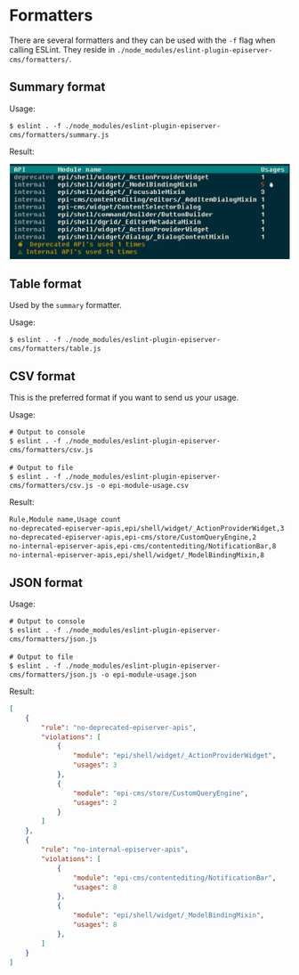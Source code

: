 # Formatters

There are several formatters and they can be used with the `-f` flag when calling ESLint. They reside in `./node_modules/eslint-plugin-episerver-cms/formatters/`.

## Summary format

Usage:

```
$ eslint . -f ./node_modules/eslint-plugin-episerver-cms/formatters/summary.js
```

Result:

![formatter:summary output](summary.png)


## Table format

Used by the `summary` formatter.

Usage:

```
$ eslint . -f ./node_modules/eslint-plugin-episerver-cms/formatters/table.js
```


## CSV format

This is the preferred format if you want to send us your usage.

Usage:

```
# Output to console
$ eslint . -f ./node_modules/eslint-plugin-episerver-cms/formatters/csv.js

# Output to file
$ eslint . -f ./node_modules/eslint-plugin-episerver-cms/formatters/csv.js -o epi-module-usage.csv
```

Result:

```csv
Rule,Module name,Usage count
no-deprecated-episerver-apis,epi/shell/widget/_ActionProviderWidget,3
no-deprecated-episerver-apis,epi-cms/store/CustomQueryEngine,2
no-internal-episerver-apis,epi-cms/contentediting/NotificationBar,8
no-internal-episerver-apis,epi/shell/widget/_ModelBindingMixin,8
```


## JSON format

Usage:

```
# Output to console
$ eslint . -f ./node_modules/eslint-plugin-episerver-cms/formatters/json.js

# Output to file
$ eslint . -f ./node_modules/eslint-plugin-episerver-cms/formatters/json.js -o epi-module-usage.json
```

Result:

```json
[
    {
        "rule": "no-deprecated-episerver-apis",
        "violations": [
            {
                "module": "epi/shell/widget/_ActionProviderWidget",
                "usages": 3
            },
            {
                "module": "epi-cms/store/CustomQueryEngine",
                "usages": 2
            }
        ]
    },
    {
        "rule": "no-internal-episerver-apis",
        "violations": [
            {
                "module": "epi-cms/contentediting/NotificationBar",
                "usages": 8
            },
            {
                "module": "epi/shell/widget/_ModelBindingMixin",
                "usages": 8
            },
        ]
    }
]
```
